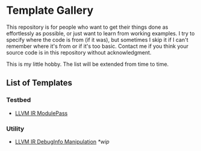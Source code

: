 # Template Gallery

This repository is for people who want to get their things done as effortlessly
as possible, or just want to learn from working examples. I try to specify where
the code is from (if it was), but sometimes I skip it if I can't remember where
it's from or if it's too basic. Contact me if you think your source code is in
this repository without acknowledgment.

This is my little hobby. The list will be extended from time to time.

## List of Templates

### Testbed

* [LLVM IR ModulePass](https://github.com/gwangmu/IRTestbed)

### Utility

* [LLVM IR DebugInfo Manipulation]() _*wip_ 
